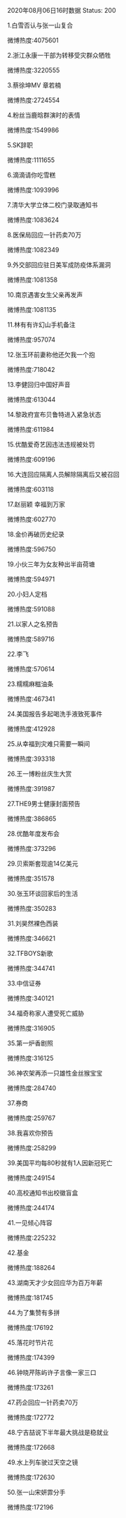 2020年08月06日16时数据
Status: 200

1.白雪否认与张一山复合

微博热度:4075601

2.浙江永康一干部为转移受灾群众牺牲

微博热度:3220555

3.蔡徐坤MV 章若楠

微博热度:2724554

4.粉丝当鹿晗群演时的表情

微博热度:1549986

5.SK辞职

微博热度:1111655

6.滴滴请你吃雪糕

微博热度:1093996

7.清华大学立体二校门录取通知书

微博热度:1083624

8.医保局回应一针药卖70万

微博热度:1082349

9.外交部回应驻日美军成防疫体系漏洞

微博热度:1081358

10.南京遇害女生父亲再发声

微博热度:1081135

11.林有有许幻山手机备注

微博热度:957074

12.张玉环前妻称他还欠我一个抱

微博热度:718042

13.李健回归中国好声音

微博热度:613044

14.黎政府宣布贝鲁特进入紧急状态

微博热度:611984

15.优酷爱奇艺因违法违规被处罚

微博热度:609196

16.大连回应隔离人员解除隔离后又被召回

微博热度:603118

17.赵丽颖 幸福到万家

微博热度:602770

18.金价再破历史纪录

微博热度:596750

19.小伙三年为女友种出半亩荷塘

微博热度:594971

20.小妇人定档

微博热度:591088

21.以家人之名预告

微博热度:589716

22.李飞

微博热度:570614

23.糯糯麻糍油条

微博热度:467341

24.美国报告多起喝洗手液致死事件

微博热度:412928

25.从幸福到灾难只需要一瞬间

微博热度:393318

26.王一博粉丝庆生大赏

微博热度:391987

27.THE9男士健康封面预告

微博热度:386865

28.优酷年度发布会

微博热度:373296

29.贝索斯套现逾14亿美元

微博热度:351578

30.张玉环谈回家后的生活

微博热度:350283

31.刘昊然裸色西装

微博热度:346621

32.TFBOYS新歌

微博热度:344741

33.中信证券

微博热度:340121

34.福奇称家人遭受死亡威胁

微博热度:316905

35.第一炉香剧照

微博热度:316125

36.神农架再添一只雄性金丝猴宝宝

微博热度:284740

37.券商

微博热度:259767

38.我喜欢你预告

微博热度:258299

39.美国平均每80秒就有1人因新冠死亡

微博热度:249154

40.高校通知书出校徽盲盒

微博热度:244174

41.一见倾心阵容

微博热度:225232

42.基金

微博热度:188264

43.湖南天才少女回应华为百万年薪

微博热度:181745

44.为了集赞有多拼

微博热度:176192

45.落花时节片花

微博热度:174399

46.钟晓芹陈屿许子言像一家三口

微博热度:173261

47.药企回应一针药卖70万

微博热度:172772

48.宁吉喆说下半年最大挑战是稳就业

微博热度:172668

49.水上列车驶过天空之镜

微博热度:172630

50.张一山宋妍霏分手

微博热度:172196


